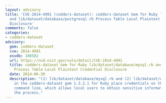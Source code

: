 ```yaml
---
layout: advisory
title: 'CVE-2014-4991 (codders-dataset): codders-dataset Gem for Ruby lib/dataset/database/mysql.rb
  and lib/dataset/database/postgresql.rb Process Table Local Plaintext Credential
  Disclosure'
comments: false
categories:
- codders-dataset
advisory:
  gem: codders-dataset
  cve: 2014-4991
  osvdb: 108582
  url: https://nvd.nist.gov/vuln/detail/CVE-2014-4991
  title: codders-dataset Gem for Ruby lib/dataset/database/mysql.rb and lib/dataset/database/postgresql.rb
    Process Table Local Plaintext Credential Disclosure
  date: 2014-06-30
  description: "(1) lib/dataset/database/mysql.rb and (2) lib/dataset/database/postgresql.rb
    in the codders-dataset gem 1.3.2.1 for Ruby place credentials on the mysqldump
    command line, which allows local users to obtain sensitive information by listing
    the process."
---
```

